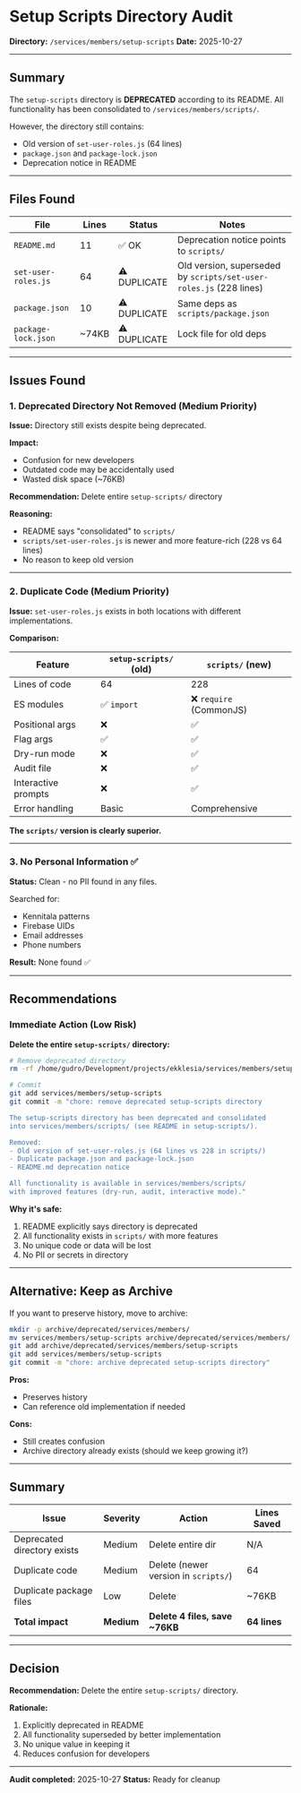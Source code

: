 # Setup Scripts Directory Audit

**Directory:** `/services/members/setup-scripts`
**Date:** 2025-10-27

---

## Summary

The `setup-scripts` directory is **DEPRECATED** according to its README. All functionality has been consolidated to `/services/members/scripts/`.

However, the directory still contains:
- Old version of `set-user-roles.js` (64 lines)
- `package.json` and `package-lock.json`
- Deprecation notice in README

---

## Files Found

| File | Lines | Status | Notes |
|------|-------|--------|-------|
| `README.md` | 11 | ✅ OK | Deprecation notice points to `scripts/` |
| `set-user-roles.js` | 64 | ⚠️ DUPLICATE | Old version, superseded by `scripts/set-user-roles.js` (228 lines) |
| `package.json` | 10 | ⚠️ DUPLICATE | Same deps as `scripts/package.json` |
| `package-lock.json` | ~74KB | ⚠️ DUPLICATE | Lock file for old deps |

---

## Issues Found

### 1. **Deprecated Directory Not Removed** (Medium Priority)

**Issue:** Directory still exists despite being deprecated.

**Impact:**
- Confusion for new developers
- Outdated code may be accidentally used
- Wasted disk space (~76KB)

**Recommendation:** Delete entire `setup-scripts/` directory

**Reasoning:**
- README says "consolidated" to `scripts/`
- `scripts/set-user-roles.js` is newer and more feature-rich (228 vs 64 lines)
- No reason to keep old version

---

### 2. **Duplicate Code** (Medium Priority)

**Issue:** `set-user-roles.js` exists in both locations with different implementations.

**Comparison:**

| Feature | `setup-scripts/` (old) | `scripts/` (new) |
|---------|------------------------|------------------|
| Lines of code | 64 | 228 |
| ES modules | ✅ `import` | ❌ `require` (CommonJS) |
| Positional args | ❌ | ✅ |
| Flag args | ✅ | ✅ |
| Dry-run mode | ❌ | ✅ |
| Audit file | ❌ | ✅ |
| Interactive prompts | ❌ | ✅ |
| Error handling | Basic | Comprehensive |

**The `scripts/` version is clearly superior.**

---

### 3. **No Personal Information** ✅

**Status:** Clean - no PII found in any files.

Searched for:
- Kennitala patterns
- Firebase UIDs
- Email addresses
- Phone numbers

**Result:** None found ✅

---

## Recommendations

### Immediate Action (Low Risk)

**Delete the entire `setup-scripts/` directory:**

```bash
# Remove deprecated directory
rm -rf /home/gudro/Development/projects/ekklesia/services/members/setup-scripts

# Commit
git add services/members/setup-scripts
git commit -m "chore: remove deprecated setup-scripts directory

The setup-scripts directory has been deprecated and consolidated
into services/members/scripts/ (see README in setup-scripts/).

Removed:
- Old version of set-user-roles.js (64 lines vs 228 in scripts/)
- Duplicate package.json and package-lock.json
- README.md deprecation notice

All functionality is available in services/members/scripts/
with improved features (dry-run, audit, interactive mode)."
```

**Why it's safe:**
1. README explicitly says directory is deprecated
2. All functionality exists in `scripts/` with more features
3. No unique code or data will be lost
4. No PII or secrets in directory

---

## Alternative: Keep as Archive

If you want to preserve history, move to archive:

```bash
mkdir -p archive/deprecated/services/members/
mv services/members/setup-scripts archive/deprecated/services/members/
git add archive/deprecated/services/members/setup-scripts
git add services/members/setup-scripts
git commit -m "chore: archive deprecated setup-scripts directory"
```

**Pros:**
- Preserves history
- Can reference old implementation if needed

**Cons:**
- Still creates confusion
- Archive directory already exists (should we keep growing it?)

---

## Summary

| Issue | Severity | Action | Lines Saved |
|-------|----------|--------|-------------|
| Deprecated directory exists | Medium | Delete entire dir | N/A |
| Duplicate code | Medium | Delete (newer version in `scripts/`) | 64 |
| Duplicate package files | Low | Delete | ~76KB |
| **Total impact** | **Medium** | **Delete 4 files, save ~76KB** | **64 lines** |

---

## Decision

**Recommendation:** Delete the entire `setup-scripts/` directory.

**Rationale:**
1. Explicitly deprecated in README
2. All functionality superseded by better implementation
3. No unique value in keeping it
4. Reduces confusion for developers

---

**Audit completed:** 2025-10-27
**Status:** Ready for cleanup
